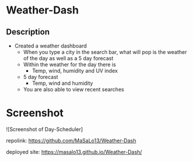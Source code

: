 # Weather-Dash

## Description
* Created a weather dashboard 
    - When you type a city in the search bar, what will pop is the weather of the day as well as a 5 day forecast
    - Within the weather for the day there is
        - Temp, wind, humidity and UV index
    - 5 day forecast
        - Temp, wind and humidity
    - You are also able to view recent searches 

# Screenshot
![Screenshot of Day-Scheduler]


repolink: 
https://github.com/MaSaLo13/Weather-Dash

deployed site:
https://masalo13.github.io/Weather-Dash/
